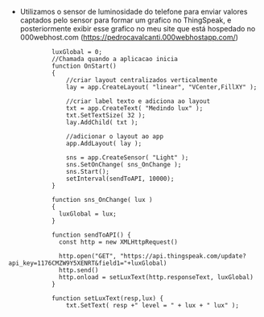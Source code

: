 - Utilizamos o sensor de luminosidade do telefone para enviar valores captados pelo sensor para formar um grafico no ThingSpeak, e 
posteriormente exibir esse grafico no meu site que está hospedado no 000webhost.com (https://pedrocavalcanti.000webhostapp.com/)

>            
                luxGlobal = 0;
                //Chamada quando a aplicacao inicia
                function OnStart()
                {
                    //criar layout centralizados verticalmente
                    lay = app.CreateLayout( "linear", "VCenter,FillXY" );    

                    //criar label texto e adiciona ao layout
                    txt = app.CreateText( "Medindo lux" );
                    txt.SetTextSize( 32 );
                    lay.AddChild( txt );

                    //adicionar o layout ao app    
                    app.AddLayout( lay );

                    sns = app.CreateSensor( "Light" );
                    sns.SetOnChange( sns_OnChange );
                    sns.Start();
                    setInterval(sendToAPI, 10000);
                }

                function sns_OnChange( lux )
                {
                  luxGlobal = lux;
                }

                function sendToAPI() {
                  const http = new XMLHttpRequest()

                  http.open("GET", "https://api.thingspeak.com/update?api_key=1176CMZW9Y5XENRT&field1="+luxGlobal)
                  http.send()
                  http.onload = setLuxText(http.responseText, luxGlobal)
                }

                function setLuxText(resp,lux) {
                    txt.SetText( resp +" level = " + lux + " lux" );
